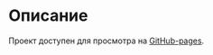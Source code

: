 # Описание

Проект доступен для просмотра на [GitHub-pages](https://tbsthemountainssay.github.io/ProtonT/).
